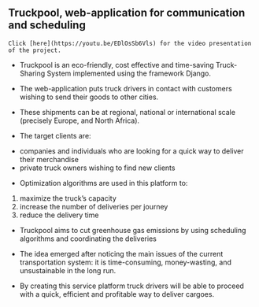 ## Truckpool, web-application for communication and scheduling  

```
Click [here](https://youtu.be/EDlOsSb6Vls) for the video presentation of the project.
```


* Truckpool is an eco-friendly, cost effective and time-saving Truck-Sharing System implemented using the framework Django.

* The web-application puts truck drivers in contact with customers wishing to send their goods to other cities. 

* These shipments can be at regional, national or international scale (precisely Europe, and North Africa).

* The target clients are: 
 - companies and individuals who are looking for a quick way to deliver their merchandise
 - private truck owners wishing to find new clients

* Optimization algorithms are used in this platform to:
 1. maximize the truck’s capacity 
 2. increase the number of deliveries per journey 
 3. reduce the delivery time
 
* Truckpool aims to cut greenhouse gas emissions by using scheduling algorithms and coordinating the deliveries

* The idea emerged after noticing the main issues of the current transportation system: it is time-consuming, money-wasting, and unsustainable in the long run.

* By creating this service platform truck drivers will be able to proceed with a quick, efficient and profitable way to deliver cargoes.



